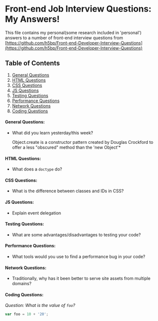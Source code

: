 # Front-end Job Interview Questions: My Answers!

This file contains my personal(some research included in 'personal') answers to a number of front-end interview questions from [https://github.com/h5bp/Front-end-Developer-Interview-Questions](https://github.com/h5bp/Front-end-Developer-Interview-Questions)

## Table of Contents

  1. [General Questions](#general-questions)
  1. [HTML Questions](#html-questions)
  1. [CSS Questions](#css-questions)
  1. [JS Questions](#js-questions)
  1. [Testing Questions](#testing-questions)
  1. [Performance Questions](#performance-questions)
  1. [Network Questions](#network-questions)
  1. [Coding Questions](#coding-questions)

#### General Questions:

* What did you learn yesterday/this week?

   Object.create is a constructor pattern created by Douglas Crockford to offer a less "obscured" method than the 'new Object'*

#### HTML Questions:

* What does a `doctype` do?

#### CSS Questions:

* What is the difference between classes and IDs in CSS?

#### JS Questions:

* Explain event delegation

#### Testing Questions:

* What are some advantages/disadvantages to testing your code?

#### Performance Questions:

* What tools would you use to find a performance bug in your code?

#### Network Questions:

* Traditionally, why has it been better to serve site assets from multiple domains?

#### Coding Questions:

*Question: What is the value of `foo`?*
```javascript
var foo = 10 + '20';
```
